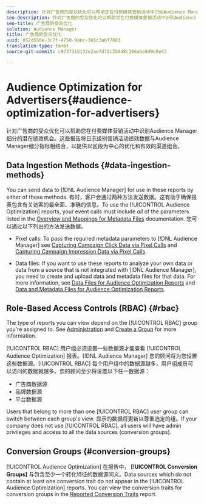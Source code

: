 ```yaml
---
description: 针对广告商的受众优化可以帮助您在付费媒体营销活动中识别Audience Manager细分的潜在绩效机会。这些报告将日志级别营销活动绩效数据与Audience Manager细分指标相结合，以提供以区段为中心的优化和有效的渠道组合。
seo-description: 针对广告商的受众优化可以帮助您在付费媒体营销活动中识别Audience Manager细分的潜在绩效机会。这些报告将日志级别营销活动绩效数据与Audience Manager细分指标相结合，以提供以区段为中心的优化和有效的渠道组合。
seo-title: 广告商的受众优化
solution: Audience Manager
title: 广告商的受众优化
uuid: 852d550e-3c7f-4750-9abc-365c3a6f7883
translation-type: tm+mt
source-git-commit: c9737315132e2ae7d72c250d8c196abe8d9e0e43

---
```



# Audience Optimization for Advertisers{#audience-optimization-for-advertisers}

针对广告商的受众优化可以帮助您在付费媒体营销活动中识别Audience Manager细分的潜在绩效机会。这些报告将日志级别营销活动绩效数据与Audience Manager细分指标相结合，以提供以区段为中心的优化和有效的渠道组合。

## Data Ingestion Methods {#data-ingestion-methods}

You can send data to [!DNL Audience Manager] for use in these reports by either of these methods. 有时，客户会通过两种方法发送数据。这有助于确保报表包含有关访客的最全面、准确的信息。To use the [!UICONTROL Audience Optimization] reports, your event calls must include *all* of the parameters listed in the [Overview and Mappings for Metadata Files](../../../reporting/audience-optimization-reports/metadata-files-intro/metadata-file-overview.md) documentation. 您可以通过以下列出的方法发送数据。

* Pixel calls: To pass the required metadata parameters to [!DNL Audience Manager] see [Capturing Campaign Click Data via Pixel Calls](../../../integration/media-data-integration/click-data-pixels.md) and [Capturing Campaign Impression Data via Pixel Calls](../../../integration/media-data-integration/impression-data-pixels.md).

* Data files: If you want to use these reports to analyze your own data or data from a source that is not integrated with [!DNL Audience Manager], you need to create and upload data and metadata files for that data. For more information, see [Data Files for Audience Optimization Reports](../../../reporting/audience-optimization-reports/metadata-files-intro/datafiles-intro.md) and [Data and Metadata Files for Audience Optimization Reports](../../../reporting/audience-optimization-reports/metadata-files-intro/metadata-files-intro.md).

## Role-Based Access Controls (RBAC) {#rbac}

The type of reports you can view depend on the [!UICONTROL RBAC] group you&#39;re assigned to. See [Administration](../../../features/administration/administration-overview.md) and [Create a Group](../../../features/administration/administration-overview.md#create-group) for more information.

[!UICONTROL RBAC] 用户组必须设置一些数据源才能查看 [!UICONTROL Audience Optimization] 报表。[!DNL Audience Manager] 您的顾问将为您设置这些数据源。[!UICONTROL RBAC] 每个用户组中的数据源越多，用户组成员可以访问的数据就越多。您的顾问至少将设置以下任一数据源：

* 广告商数据源
* 品牌数据源
* 平台数据源

Users that belong to more than one [!UICONTROL RBAC] user group can switch between each group&#39;s view. 显示的数据将更新以尊重选定的组。If your company does not use [!UICONTROL RBAC], all users will have admin privileges and access to all the data sources (conversion groups).

## Conversion Groups {#conversion-groups}

[!UICONTROL Audience Optimization] 在报告中， **[!UICONTROL Conversion Groups]** 与包含至少一个转化特征的数据源同义。Data sources which do not contain at least one conversion trait do not appear in the [!UICONTROL Audience Optimization] reports. You can view the conversion traits for conversion groups in the [Reported Conversion Traits](../../../reporting/audience-optimization-reports/aor-advertisers/reported-conversion-traits.md) report.
